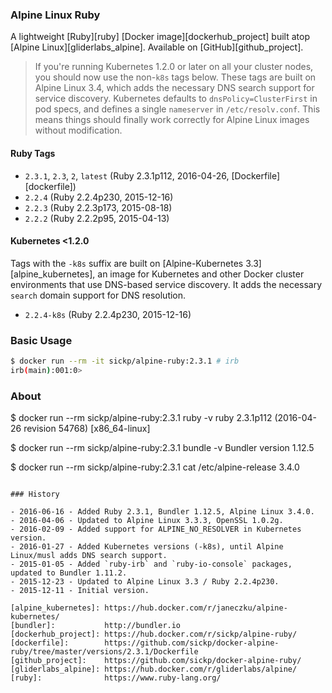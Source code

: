 ### Alpine Linux Ruby

A lightweight [Ruby][ruby] [Docker image][dockerhub_project] built atop [Alpine Linux][gliderlabs_alpine]. Available on [GitHub][github_project].

> If you're running Kubernetes 1.2.0 or later on all your cluster nodes, you should now use the non-`k8s` tags below. These tags are built on Alpine Linux 3.4, which adds the necessary DNS search support for service discovery. Kubernetes defaults to `dnsPolicy=ClusterFirst` in pod specs, and defines a single `nameserver` in `/etc/resolv.conf`. This means things should finally work correctly for Alpine Linux images without modification.

#### Ruby Tags

* `2.3.1`, `2.3`, `2`, `latest` (Ruby 2.3.1p112, 2016-04-26, [Dockerfile][dockerfile])
* `2.2.4` (Ruby 2.2.4p230, 2015-12-16)
* `2.2.3` (Ruby 2.2.3p173, 2015-08-18)
* `2.2.2` (Ruby 2.2.2p95, 2015-04-13)

#### Kubernetes <1.2.0

Tags with the `-k8s` suffix are built on [Alpine-Kubernetes 3.3][alpine_kubernetes], an image for Kubernetes and other Docker cluster environments that use DNS-based service discovery. It adds the necessary `search` domain support for DNS resolution.

* `2.2.4-k8s` (Ruby 2.2.4p230, 2015-12-16)

### Basic Usage

```bash
$ docker run --rm -it sickp/alpine-ruby:2.3.1 # irb
irb(main):001:0>
```

### About

$ docker run --rm sickp/alpine-ruby:2.3.1 ruby -v
ruby 2.3.1p112 (2016-04-26 revision 54768) [x86_64-linux]

$ docker run --rm sickp/alpine-ruby:2.3.1 bundle -v
Bundler version 1.12.5

$ docker run --rm sickp/alpine-ruby:2.3.1 cat /etc/alpine-release
3.4.0
```

### History

- 2016-06-16 - Added Ruby 2.3.1, Bundler 1.12.5, Alpine Linux 3.4.0.
- 2016-04-06 - Updated to Alpine Linux 3.3.3, OpenSSL 1.0.2g.
- 2016-02-09 - Added support for ALPINE_NO_RESOLVER in Kubernetes version.
- 2016-01-27 - Added Kubernetes versions (-k8s), until Alpine Linux/musl adds DNS search support.
- 2015-01-05 - Added `ruby-irb` and `ruby-io-console` packages, updated to Bundler 1.11.2.
- 2015-12-23 - Updated to Alpine Linux 3.3 / Ruby 2.2.4p230.
- 2015-12-11 - Initial version.

[alpine_kubernetes]: https://hub.docker.com/r/janeczku/alpine-kubernetes/
[bundler]:           http://bundler.io
[dockerhub_project]: https://hub.docker.com/r/sickp/alpine-ruby/
[dockerfile]:        https://github.com/sickp/docker-alpine-ruby/tree/master/versions/2.3.1/Dockerfile
[github_project]:    https://github.com/sickp/docker-alpine-ruby/
[gliderlabs_alpine]: https://hub.docker.com/r/gliderlabs/alpine/
[ruby]:              https://www.ruby-lang.org/
